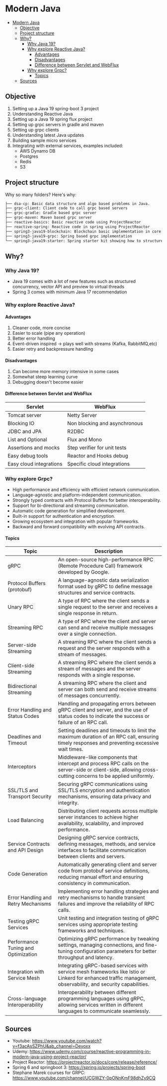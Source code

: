 # Modern Java

- [Modern Java](#modern-java)
  - [Objective](#objective)
  - [Project structure](#project-structure)
  - [Why?](#why)
    - [Why Java 19?](#why-java-19)
    - [Why explore Reactive Java?](#why-explore-reactive-java)
      - [Advantages](#advantages)
      - [Disadvantages](#disadvantages)
      - [Difference between Servlet and WebFlux](#difference-between-servlet-and-webflux)
    - [Why explore Grpc?](#why-explore-grpc)
      - [Topics](#topics)
  - [Sources](#sources)

## Objective

1. Setting up a Java 19 spring-boot 3 project
2. Understanding Reactive Java
3. Setting up a Java 19 spring flux project
4. Setting up grpc servers in gradle and maven
5. Setting up grpc clients
6. Understanding latest Java updates
7. Building sample micro services
8. Integrating with external services, examples included:
   - AWS Dynamo DB
   - Postgres
   - Redis
   - S3

## Project structure

Why so many folders? Here's why:

```sh
├── dsa-cp: Basic data structure and algo based problems in Java.
├── grpc-client: Client code to call grpc based servers
├── grpc-gradle: Gradle based grpc server
├── grpc-maven: Maven based grpc server
├── reactive-basics: Basic reactive code using ProjectReactor
├── reactive-spring: Reactive code in spring using ProjectReactor
├── spring3-java19-blockchain: Blockchain basic implementation in core Java
├── spring3-java19-grpc: Spring based grpc implementation
└── spring3-java19-starter: Spring starter kit showing how to structure microservice code with proper unit tests
```

## Why?

### Why Java 19?

- Java 19 comes with a lot of new features such as structured concurrency, vector API and preview to virtual threads
- Spring 3 comes with minimum Java 17 recommendation 

### Why explore Reactive Java?

#### Advantages

1. Cleaner code, more concise
2. Easier to scale (pipe any operation)
3. Better error handling
4. Event-driven inspired -> plays well with streams (Kafka, RabbitMQ,etc)
5. Easier retry and backpressure handling

#### Disadvantages

1. Can become more memory intensive in some cases
2. Somewhat steep learning curve
3. Debugging doesn't become easier

#### Difference between Servlet and WebFlux

| Servlet  | WebFlux  |   
|---|---|
| Tomcat server  | Netty Server  | 
| Blocking IO  | Non blocking and asynchronous  |
| JDBC and JPA  | R2DBC |
| List and Optional  | Flux and Mono |
| Assertions and mocks  | Step verifier for unit tests |
| Easy debug tools  | Reactor and Hooks debug |
| Easy cloud integrations  | Specific cloud integrations |

### Why explore Grpc?

- High performance and efficiency with efficient network communication.
- Language-agnostic and platform-independent communication.
- Strongly typed contracts with Protocol Buffers for better interoperability.
- Support for bi-directional and streaming communication.
- Automatic code generation for simplified development.
- Built-in support for authentication and encryption.
- Growing ecosystem and integration with popular frameworks.
- Backward and forward compatibility with evolving API contracts.

#### Topics

| Topic                               | Description                                                                                                                                                             |
|-------------------------------------|-------------------------------------------------------------------------------------------------------------------------------------------------------------------------|
| gRPC                                 | An open-source high-performance RPC (Remote Procedure Call) framework developed by Google.                                                                             |
| Protocol Buffers (protobuf)         | A language-agnostic data serialization format used by gRPC to define message structures and service contracts.                                                         |
| Unary RPC                           | A type of RPC where the client sends a single request to the server and receives a single response in return.                                                          |
| Streaming RPC                       | A type of RPC where the client and server can send and receive multiple messages over a single connection.                                                              |
| Server-side Streaming               | A streaming RPC where the client sends a request and the server responds with a stream of messages.                                                                    |
| Client-side Streaming               | A streaming RPC where the client sends a stream of messages and the server responds with a single response.                                                            |
| Bidirectional Streaming             | A streaming RPC where the client and server can both send and receive streams of messages concurrently.                                                                 |
| Error Handling and Status Codes      | Handling and propagating errors between gRPC client and server, and the use of status codes to indicate the success or failure of an RPC call.                            |
| Deadlines and Timeout                | Setting deadlines and timeouts to limit the maximum duration of an RPC call, ensuring timely responses and preventing excessive wait times.                              |
| Interceptors                        | Middleware-like components that intercept and process RPC calls on the server-side or client-side, allowing cross-cutting concerns to be applied uniformly.             |
| SSL/TLS and Transport Security       | Securing gRPC communications using SSL/TLS encryption and authentication mechanisms, ensuring data privacy and integrity.                                               |
| Load Balancing                      | Distributing client requests across multiple server instances to achieve higher availability, scalability, and improved performance.                                     |
| Service Contracts and API Design     | Designing gRPC service contracts, defining messages, methods, and service interfaces to facilitate communication between clients and servers.                             |
| Code Generation                     | Automatically generating client and server code from protobuf service definitions, reducing manual effort and ensuring consistency in communication.                     |
| Error Handling and Retry Mechanisms  | Implementing error handling strategies and retry mechanisms to handle transient failures and improve the reliability of RPC calls.                                       |
| Testing gRPC Services                | Unit testing and integration testing of gRPC services using appropriate testing frameworks and techniques.                                                             |
| Performance Tuning and Optimization  | Optimizing gRPC performance by tweaking settings, managing connections, and fine-tuning configuration parameters for better throughput and latency.                    |
| Integration with Service Mesh        | Integrating gRPC-based services with service mesh frameworks like Istio or Linkerd for enhanced traffic management, observability, and security capabilities.          |
| Cross-language Interoperability     | Interoperability between different programming languages using gRPC, allowing services written in different languages to communicate seamlessly.                          |


## Sources

- Youtube: https://www.youtube.com/watch?v=f3acAsSZPhU&ab_channel=Devoxx
- Udemy: https://www.udemy.com/course/reactive-programming-in-modern-java-using-project-reactor/
- Project Reactor: https://projectreactor.io/docs/core/release/reference/
- Spring 6 and springboot 3: https://spring.io/projects/spring-boot
- Stephane Marek courses for GRPC: https://www.youtube.com/channel/UCGWZY-0pONnKmF98dhZy9CQ